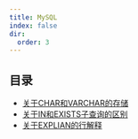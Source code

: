 ```yaml
---
title: MySQL
index: false
dir:
  order: 3
---
```


## 目录

- [关于CHAR和VARCHAR的存储](about-the-storage-of-char-and-varchar.md)
- [关于IN和EXISTS子查询的区别](the-difference-between-in-and-exists-for-sub-query.md)
- [关于EXPLIAN的行解释](explain-output-format.md)